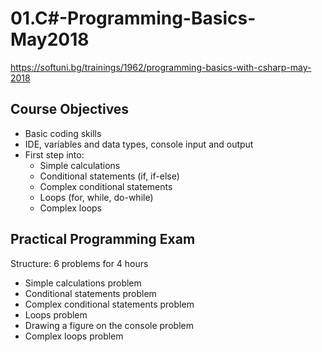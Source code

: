 # 01.C#-Programming-Basics-May2018
https://softuni.bg/trainings/1962/programming-basics-with-csharp-may-2018


## Course Objectives
 
- Basic coding skills
- IDE, variables and data types, console input and output
- First step into:
	- Simple calculations
	- Conditional statements (if, if-else)
	- Complex conditional statements
	- Loops (for, while, do-while)
	- Complex loops

## Practical Programming Exam

Structure: 6 problems for 4 hours
- Simple calculations problem
- Conditional statements problem
- Complex conditional statements problem
- Loops problem
- Drawing a figure on the console problem
- Complex loops problem
